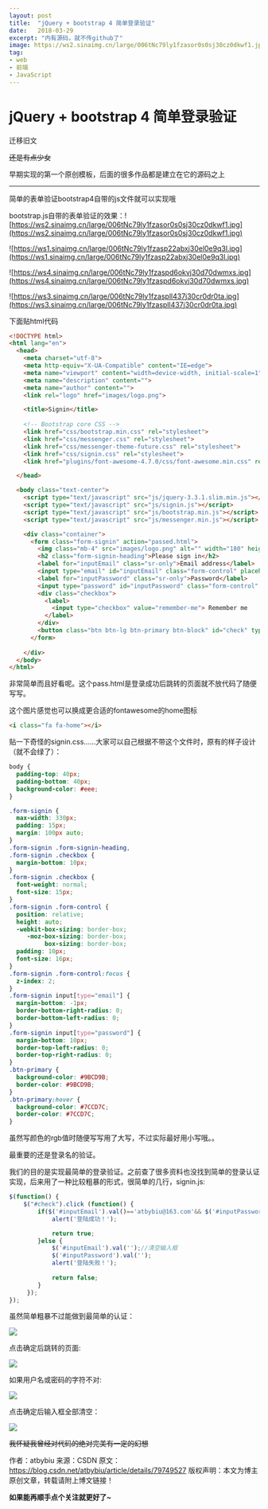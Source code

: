 ```yaml
---
layout: post
title:  "jQuery + bootstrap 4 简单登录验证"
date:   2018-03-29
excerpt: "内有源码，就不传github了"
image: https://ws2.sinaimg.cn/large/006tNc79ly1fzasor0s0sj30cz0dkwf1.jpg
tag:
- web
- 前端
- JavaScript
---
```


# jQuery + bootstrap 4 简单登录验证

迁移旧文

~~还是有点少女~~

早期实现的第一个原创模板，后面的很多作品都是建立在它的源码之上

------

简单的表单验证bootstrap4自带的js文件就可以实现哦

bootstrap.js自带的表单验证的效果：![https://ws2.sinaimg.cn/large/006tNc79ly1fzasor0s0sj30cz0dkwf1.jpg](https://ws2.sinaimg.cn/large/006tNc79ly1fzasor0s0sj30cz0dkwf1.jpg)

![https://ws1.sinaimg.cn/large/006tNc79ly1fzasp22abxj30el0e9q3l.jpg](https://ws1.sinaimg.cn/large/006tNc79ly1fzasp22abxj30el0e9q3l.jpg)

![https://ws4.sinaimg.cn/large/006tNc79ly1fzaspd6okvj30d70dwmxs.jpg](https://ws4.sinaimg.cn/large/006tNc79ly1fzaspd6okvj30d70dwmxs.jpg)

![https://ws3.sinaimg.cn/large/006tNc79ly1fzaspll437j30cr0dr0ta.jpg](https://ws3.sinaimg.cn/large/006tNc79ly1fzaspll437j30cr0dr0ta.jpg)

下面贴html代码
```html
<!DOCTYPE html>
<html lang="en">
  <head>
    <meta charset="utf-8">
    <meta http-equiv="X-UA-Compatible" content="IE=edge">
    <meta name="viewport" content="width=device-width, initial-scale=1">
    <meta name="description" content="">
    <meta name="author" content="">
    <link rel="logo" href="images/logo.png">

    <title>Signin</title>
     
    <!-- Bootstrap core CSS -->
    <link href="css/bootstrap.min.css" rel="stylesheet">
    <link href="css/messenger.css" rel="stylesheet">    
    <link href="css/messenger-theme-future.css" rel="stylesheet">  
    <link href="css/signin.css" rel="stylesheet">
    <link href="plugins/font-awesome-4.7.0/css/font-awesome.min.css" rel="stylesheet">

  </head>

  <body class="text-center">
​    <script type="text/javascript" src="js/jquery-3.3.1.slim.min.js"></script>
​    <script type="text/javascript" src="js/signin.js"></script>
​    <script type="text/javascript" src="js/bootstrap.min.js"></script>
​    <script type="text/javascript" src="js/messenger.min.js"></script>

    <div class="container">
      <form class="form-signin" action="passed.html">
        <img class="mb-4" src="images/logo.png" alt="" width="180" height="72">
        <h2 class="form-signin-heading">Please sign in</h2>
        <label for="inputEmail" class="sr-only">Email address</label>
        <input type="email" id="inputEmail" class="form-control" placeholder="Email address" required autofocus>
        <label for="inputPassword" class="sr-only">Password</label>
        <input type="password" id="inputPassword" class="form-control" placeholder="Password" required>
        <div class="checkbox">
          <label>
            <input type="checkbox" value="remember-me"> Remember me
          </label>
        </div>
        <button class="btn btn-lg btn-primary btn-block" id="check" type="submit">Sign in</button>
      </form>
     
    </div> 
  </body>
</html>
```
非常简单而且好看呢。这个pass.html是登录成功后跳转的页面就不放代码了随便写写。

这个图片感觉也可以换成更合适的fontawesome的home图标
```html
<i class="fa fa-home"></i>
```

贴一下奇怪的signin.css……大家可以自己根据不带这个文件时，原有的样子设计（就不会绿了）：
```css
body {
  padding-top: 40px;
  padding-bottom: 40px;
  background-color: #eee;
}

.form-signin {
  max-width: 330px;
  padding: 15px;
  margin: 100px auto;
}
.form-signin .form-signin-heading,
.form-signin .checkbox {
  margin-bottom: 10px;
}
.form-signin .checkbox {
  font-weight: normal;
  font-size: 15px;
}
.form-signin .form-control {
  position: relative;
  height: auto;
  -webkit-box-sizing: border-box;
​     -moz-box-sizing: border-box;
​          box-sizing: border-box;
  padding: 10px;
  font-size: 16px;
}
.form-signin .form-control:focus {
  z-index: 2;
}
.form-signin input[type="email"] {
  margin-bottom: -1px;
  border-bottom-right-radius: 0;
  border-bottom-left-radius: 0;
}
.form-signin input[type="password"] {
  margin-bottom: 10px;
  border-top-left-radius: 0;
  border-top-right-radius: 0;
}
.btn-primary {
  background-color: #9BCD9B;
  border-color: #9BCD9B;
}
.btn-primary:hover {
  background-color: #7CCD7C;
  border-color: #7CCD7C;
}
```
虽然写颜色的rgb值时随便写写用了大写，不过实际最好用小写哦。。



最重要的还是登录名的验证。

我们的目的是实现最简单的登录验证。之前查了很多资料也没找到简单的登录认证实现，后来用了一种比较粗暴的形式，很简单的几行，signin.js:
```javascript
$(function() {
	$("#check").click (function() {
		if($('#inputEmail').val()=='atbybiu@163.com'&& $('#inputPassword').val()=='123'){
	 		alert('登陆成功！');

			return true;
	 	}else {
	 		$('#inputEmail').val('');//清空输入框
	 		$('#inputPassword').val('');
	 		alert('登陆失败！');
	 
	 		return false;
	 	}
	 });
});
```
虽然简单粗暴不过能做到最简单的认证：

![](https://ws1.sinaimg.cn/large/006tNc79ly1fzasx02474j30ff0jugme.jpg)

点击确定后跳转的页面:

![](https://ws3.sinaimg.cn/large/006tNc79ly1fzasxdb7w0j30e60bhmxj.jpg)

如果用户名或密码的字符不对:

![](https://ws3.sinaimg.cn/large/006tNc79ly1fzasxo2osoj30fx0j7752.jpg)

点击确定后输入框全部清空：

![](https://ws1.sinaimg.cn/large/006tNc79ly1fzasy00rttj30d80erjru.jpg)



~~我怀疑我曾经对代码的绝对完美有一定的幻想~~

作者：atbybiu 
来源：CSDN 
原文：https://blog.csdn.net/atbybiu/article/details/79749527 
版权声明：本文为博主原创文章，转载请附上博文链接！

**如果能再顺手点个关注就更好了~**